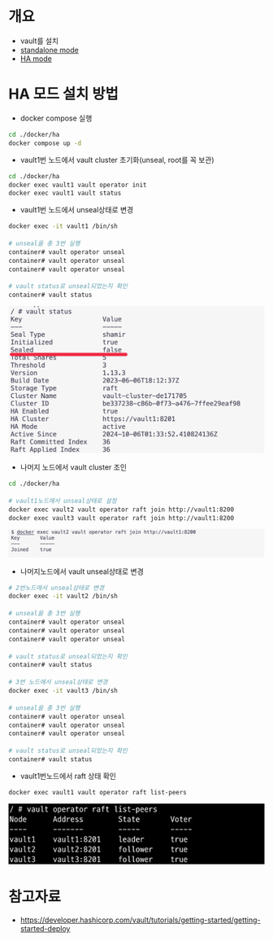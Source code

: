 # 개요
* vault를 설치
* [standalone mode](./docker/standalone/)
* [HA mode](./docker/ha/)

# HA 모드 설치 방법

* docker compose 실행

```sh
cd ./docker/ha
docker compose up -d
```

* vault1번 노드에서 vault cluster 초기화(unseal, root를 꼭 보관)

```sh
cd ./docker/ha
docker exec vault1 vault operator init
docker exec vault1 vault status
```

* vault1번 노드에서 unseal상태로 변경

```sh
docker exec -it vault1 /bin/sh

# unseal을 총 3번 실행
container# vault operator unseal
container# vault operator unseal
container# vault operator unseal

# vault status로 unseal되었는지 확인
container# vault status
```

![](./imgs/unseal.png)


* 나머지 노드에서 vault cluster 조인

```sh
cd ./docker/ha

# vault1노드에서 unseal상태로 설정
docker exec vault2 vault operator raft join http://vault1:8200
docker exec vault3 vault operator raft join http://vault1:8200
```

![](./imgs/join_vault.png)

* 나머지노드에서 vault unseal상태로 변경

```sh
# 2번노드에서 unseal상태로 변경
docker exec -it vault2 /bin/sh

# unseal을 총 3번 실행
container# vault operator unseal
container# vault operator unseal
container# vault operator unseal

# vault status로 unseal되었는지 확인
container# vault status

# 3번 노드에서 unseal상태로 변경
docker exec -it vault3 /bin/sh

# unseal을 총 3번 실행
container# vault operator unseal
container# vault operator unseal
container# vault operator unseal

# vault status로 unseal되었는지 확인
container# vault status
```

* vault1번노드에서 raft 상태 확인

```sh
docker exec vault1 vault operator raft list-peers
```

![](./imgs/list-peers.png)

# 참고자료
* https://developer.hashicorp.com/vault/tutorials/getting-started/getting-started-deploy
